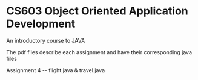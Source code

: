 # CS603 Object Oriented Application Development
An introductory course to JAVA

The pdf files describe each assignment and have their corresponding java files

Assignment 4 -- flight.java & travel.java
